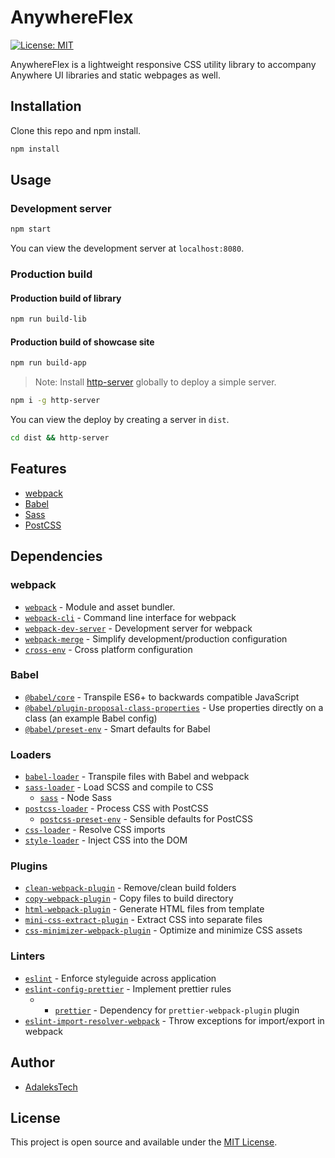 # AnywhereFlex

[![License: MIT](https://img.shields.io/badge/License-MIT-blue.svg)](https://opensource.org/licenses/MIT)

AnywhereFlex is a lightweight responsive CSS utility library to accompany Anywhere UI libraries and static webpages as well.

## Installation

Clone this repo and npm install.

```bash
npm install
```

## Usage

### Development server

```bash
npm start
```

You can view the development server at `localhost:8080`.

### Production build

#### Production build of library

```bash
npm run build-lib
```

#### Production build of showcase site

```bash
npm run build-app
```

> Note: Install [http-server](https://www.npmjs.com/package/http-server) globally to deploy a simple server.

```bash
npm i -g http-server
```

You can view the deploy by creating a server in `dist`.

```bash
cd dist && http-server
```

## Features

-   [webpack](https://webpack.js.org/)
-   [Babel](https://babeljs.io/)
-   [Sass](https://sass-lang.com/)
-   [PostCSS](https://postcss.org/)

## Dependencies

### webpack

-   [`webpack`](https://github.com/webpack/webpack) - Module and asset bundler.
-   [`webpack-cli`](https://github.com/webpack/webpack-cli) - Command line interface for webpack
-   [`webpack-dev-server`](https://github.com/webpack/webpack-dev-server) - Development server for webpack
-   [`webpack-merge`](https://github.com/survivejs/webpack-merge) - Simplify development/production configuration
-   [`cross-env`](https://github.com/kentcdodds/cross-env) - Cross platform configuration

### Babel

-   [`@babel/core`](https://www.npmjs.com/package/@babel/core) - Transpile ES6+ to backwards compatible JavaScript
-   [`@babel/plugin-proposal-class-properties`](https://babeljs.io/docs/en/babel-plugin-proposal-class-properties) - Use properties directly on a class (an example Babel config)
-   [`@babel/preset-env`](https://babeljs.io/docs/en/babel-preset-env) - Smart defaults for Babel

### Loaders

-   [`babel-loader`](https://webpack.js.org/loaders/babel-loader/) - Transpile files with Babel and webpack
-   [`sass-loader`](https://webpack.js.org/loaders/sass-loader/) - Load SCSS and compile to CSS
    -   [`sass`](https://www.npmjs.com/package/sass) - Node Sass
-   [`postcss-loader`](https://webpack.js.org/loaders/postcss-loader/) - Process CSS with PostCSS
    -   [`postcss-preset-env`](https://www.npmjs.com/package/postcss-preset-env) - Sensible defaults for PostCSS
-   [`css-loader`](https://webpack.js.org/loaders/css-loader/) - Resolve CSS imports
-   [`style-loader`](https://webpack.js.org/loaders/style-loader/) - Inject CSS into the DOM

### Plugins

-   [`clean-webpack-plugin`](https://github.com/johnagan/clean-webpack-plugin) - Remove/clean build folders
-   [`copy-webpack-plugin`](https://github.com/webpack-contrib/copy-webpack-plugin) - Copy files to build directory
-   [`html-webpack-plugin`](https://github.com/jantimon/html-webpack-plugin) - Generate HTML files from template
-   [`mini-css-extract-plugin`](https://github.com/webpack-contrib/mini-css-extract-plugin) - Extract CSS into separate files
-   [`css-minimizer-webpack-plugin`](https://webpack.js.org/plugins/css-minimizer-webpack-plugin/) - Optimize and minimize CSS assets

### Linters

-   [`eslint`](https://github.com/eslint/eslint) - Enforce styleguide across application
-   [`eslint-config-prettier`](https://github.com/prettier/eslint-config-prettier) - Implement prettier rules
    -   -   [`prettier`](https://github.com/prettier/prettier) - Dependency for `prettier-webpack-plugin` plugin
-   [`eslint-import-resolver-webpack`](https://github.com/benmosher/eslint-plugin-import/tree/master/resolvers/webpack) - Throw exceptions for import/export in webpack

## Author

-   [AdaleksTech](https://github.com/adaleks)

## License

This project is open source and available under the [MIT License](LICENSE).
